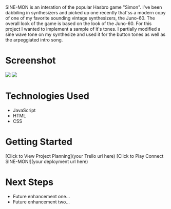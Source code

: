 # <SINE-MON>
SINE-MON is an interation of the popular Hasbro game "Simon". 
I've been dabbiling in synthesizers and picked up one recently that'ss a modern copy of one of my favorite sounding vintage synthesizers, the Juno-60. The overall look of the game is based on the look of the Juno-60. For this project I wanted to implement a sample of it's tones. I partially modified a sine wave tone on my synthesize and used it for the button tones as well as the arpeggiated intro song. 

# Screenshot

<img src="../images/Screenshot.png">
<img src="../images/Juno60.jpeg">

# Technologies Used

- JavaScript
- HTML
- CSS

# Getting Started

[Click to View Project Planning](your Trello url here)
[Click to Play Connect SINE-MON!](your deployment url here)

# Next Steps

- Future enhancement one...
- Future enhancement two... 
